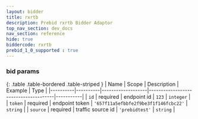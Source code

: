 ```yaml
---
layout: bidder
title: rxrtb
description: Prebid rxrtb Bidder Adaptor
top_nav_section: dev_docs
nav_section: reference
hide: true
biddercode: rxrtb
prebid_1_0_supported : true
---
```


### bid params

{: .table .table-bordered .table-striped }
| Name     | Scope    | Description       | Example                              | Type      |
|----------|----------|-------------------|--------------------------------------|-----------|
| `id`     | required | endpoint id       | `123`                                | `integer` |
| `token`  | required | endpoint token    | `'657f11a5efbbfe2f9be3f1f146fcbc22'` | `string`  |
| `source` | required | traffic source id | `'prebidtest'`                       | `string`  |
